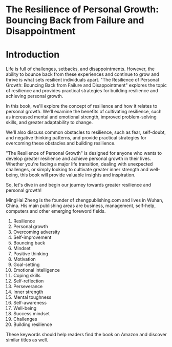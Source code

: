# The Resilience of Personal Growth: Bouncing Back from Failure and Disappointment

# Introduction

Life is full of challenges, setbacks, and disappointments. However, the ability to bounce back from these experiences and continue to grow and thrive is what sets resilient individuals apart. "The Resilience of Personal Growth: Bouncing Back from Failure and Disappointment" explores the topic of resilience and provides practical strategies for building resilience and achieving personal growth.

In this book, we'll explore the concept of resilience and how it relates to personal growth. We'll examine the benefits of cultivating resilience, such as increased mental and emotional strength, improved problem-solving skills, and greater adaptability to change.

We'll also discuss common obstacles to resilience, such as fear, self-doubt, and negative thinking patterns, and provide practical strategies for overcoming these obstacles and building resilience.

"The Resilience of Personal Growth" is designed for anyone who wants to develop greater resilience and achieve personal growth in their lives. Whether you're facing a major life transition, dealing with unexpected challenges, or simply looking to cultivate greater inner strength and well-being, this book will provide valuable insights and inspiration.

So, let's dive in and begin our journey towards greater resilience and personal growth!

MingHai Zheng is the founder of zhengpublishing.com and lives in Wuhan, China. His main publishing areas are business, management, self-help, computers and other emerging foreword fields.





1. Resilience
2. Personal growth
3. Overcoming adversity
4. Self-improvement
5. Bouncing back
6. Mindset
7. Positive thinking
8. Motivation
9. Goal-setting
10. Emotional intelligence
11. Coping skills
12. Self-reflection
13. Perseverance
14. Inner strength
15. Mental toughness
16. Self-awareness
17. Well-being
18. Success mindset
19. Challenges
20. Building resilience

These keywords should help readers find the book on Amazon and discover similar titles as well.

